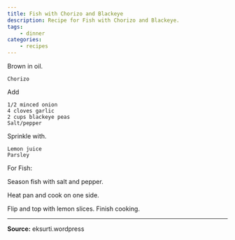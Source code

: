 ```yaml
---
title: Fish with Chorizo and Blackeye
description: Recipe for Fish with Chorizo and Blackeye.
tags:
    - dinner
categories:
    - recipes
---
```


Brown in oil.

```
Chorizo
```

Add

```
1/2 minced onion
4 cloves garlic
2 cups blackeye peas
Salt/pepper
```

Sprinkle with.

```
Lemon juice
Parsley
```

For Fish:

Season fish with salt and pepper.

Heat pan and cook on one side.

Flip and top with lemon slices. Finish cooking.

---

**Source:** eksurti.wordpress